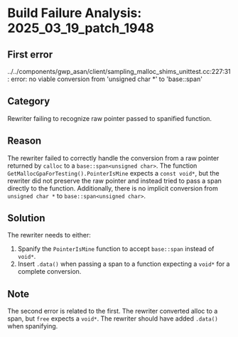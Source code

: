 # Build Failure Analysis: 2025_03_19_patch_1948

## First error

../../components/gwp_asan/client/sampling_malloc_shims_unittest.cc:227:31: error: no viable conversion from 'unsigned char *' to 'base::span<unsigned char>'

## Category
Rewriter failing to recognize raw pointer passed to spanified function.

## Reason
The rewriter failed to correctly handle the conversion from a raw pointer returned by `calloc` to a `base::span<unsigned char>`. The function `GetMallocGpaForTesting().PointerIsMine` expects a `const void*`, but the rewriter did not preserve the raw pointer and instead tried to pass a span directly to the function. Additionally, there is no implicit conversion from `unsigned char *` to `base::span<unsigned char>`.

## Solution
The rewriter needs to either:

1.  Spanify the `PointerIsMine` function to accept `base::span` instead of `void*`.
2.  Insert `.data()` when passing a span to a function expecting a `void*` for a complete conversion.

## Note
The second error is related to the first. The rewriter converted alloc to a span, but `free` expects a `void*`. The rewriter should have added `.data()` when spanifying.